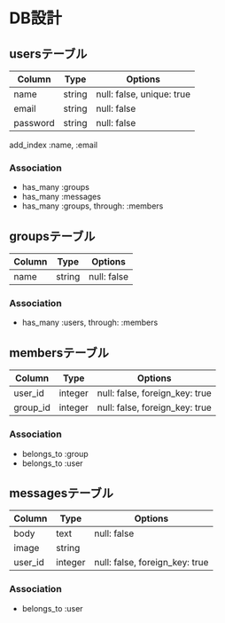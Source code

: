 # DB設計

## usersテーブル

|Column|Type|Options|
|------|----|-------|
|name|string|null: false, unique: true|
|email|string|null: false|
|password|string|null: false|
 add_index :name, :email

### Association
- has_many :groups
- has_many :messages
- has_many :groups, through: :members

## groupsテーブル

|Column|Type|Options|
|------|----|-------|
|name|string|null: false|

### Association
- has_many :users, through: :members

## membersテーブル

|Column|Type|Options|
|------|----|-------|
|user_id|integer|null: false, foreign_key: true|
|group_id|integer|null: false, foreign_key: true|

### Association
- belongs_to :group
- belongs_to :user

## messagesテーブル

|Column|Type|Options|
|------|----|-------|
|body|text|null: false|
|image|string|
|user_id|integer|null: false, foreign_key: true|

### Association
- belongs_to :user